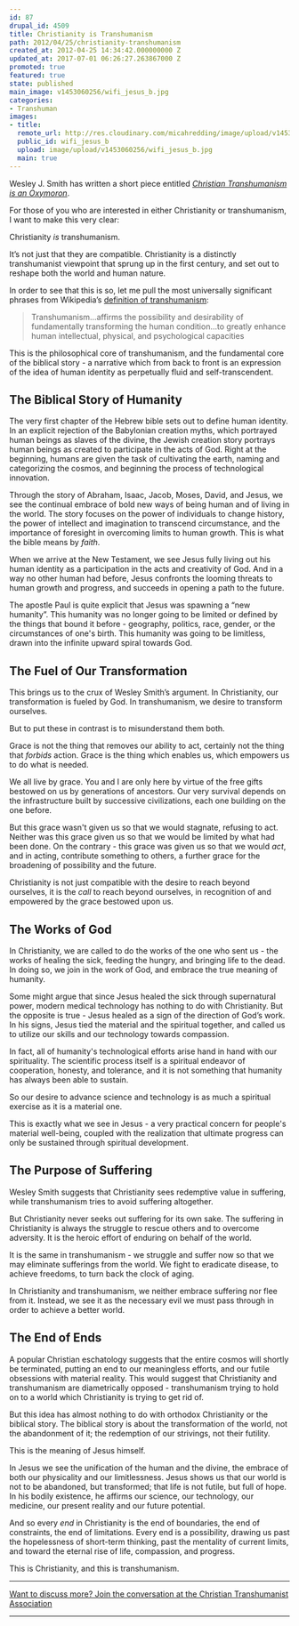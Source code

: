 ```yaml
---
id: 87
drupal_id: 4509
title: Christianity is Transhumanism
path: 2012/04/25/christianity-transhumanism
created_at: 2012-04-25 14:34:42.000000000 Z
updated_at: 2017-07-01 06:26:27.263867000 Z
promoted: true
featured: true
state: published
main_image: v1453060256/wifi_jesus_b.jpg
categories:
- Transhuman
images:
- title: 
  remote_url: http://res.cloudinary.com/micahredding/image/upload/v1453060256/wifi_jesus_b.jpg
  public_id: wifi_jesus_b
  upload: image/upload/v1453060256/wifi_jesus_b.jpg
  main: true
---
```

Wesley J. Smith has written a short piece entitled *[Christian Transhumanism is an Oxymoron](http://www.firstthings.com/blogs/secondhandsmoke/2012/04/21/christian-transhumanist-is-an-oxymoron/)*. 

For those of you who are interested in either Christianity or transhumanism, I want to make this very clear:

Christianity *is* transhumanism.

It’s not just that they are compatible. Christianity is a distinctly transhumanist viewpoint that sprung up in the first century, and set out to reshape both the world and human nature. 

In order to see that this is so, let me pull the most universally significant phrases from Wikipedia’s [definition of transhumanism](http://en.wikipedia.org/wiki/Transhumanism):

> Transhumanism…affirms the possibility and desirability of fundamentally transforming the human condition…to greatly enhance human intellectual, physical, and psychological capacities  

This is the philosophical core of transhumanism, and the fundamental core of the biblical story - a narrative which from back to front is an expression of the idea of human identity as perpetually fluid and self-transcendent. 


## The Biblical Story of Humanity

The very first chapter of the Hebrew bible sets out to define human identity. In an explicit rejection of the Babylonian creation myths, which portrayed human beings as slaves of the divine, the Jewish creation story portrays human beings as created to participate in the acts of God. Right at the beginning, humans are given the task of cultivating the earth, naming and categorizing the cosmos, and beginning the process of technological innovation. 

Through the story of Abraham, Isaac, Jacob, Moses, David, and Jesus, we see the continual embrace of bold new ways of being human and of living in the world. The story focuses on the power of individuals to change history, the power of intellect and imagination to transcend circumstance, and the importance of foresight in overcoming limits to human growth. This is what the bible means by *faith*. 

When we arrive at the New Testament, we see Jesus fully living out his human identity as a participation in the acts and creativity of God. And in a way no other human had before, Jesus confronts the looming threats to human growth and progress, and succeeds in opening a path to the future. 

The apostle Paul is quite explicit that Jesus was spawning a “new humanity”. This humanity was no longer going to be limited or defined by the things that bound it before - geography, politics, race, gender, or the circumstances of one's birth. This humanity was going to be limitless, drawn into the infinite upward spiral towards God. 


## The Fuel of Our Transformation

This brings us to the crux of Wesley Smith’s argument. In Christianity, our transformation is fueled by God. In transhumanism, we desire to transform ourselves. 

But to put these in contrast is to misunderstand them both. 

Grace is not the thing that removes our ability to act, certainly not the thing that *forbids* action. Grace is the thing which enables us, which empowers us to do what is needed. 

We all live by grace. You and I are only here by virtue of the free gifts bestowed on us by generations of ancestors. Our very survival depends on the infrastructure built by successive civilizations, each one building on the one before. 

But this grace wasn't given us so that we would stagnate, refusing to act. Neither was this grace given us so that we would be limited by what had been done. On the contrary - this grace was given us so that we would *act*, and in acting, contribute something to others, a further grace for the broadening of possibility and the future. 

Christianity is not just compatible with the desire to reach beyond ourselves, it is the *call* to reach beyond ourselves, in recognition of and empowered by the grace bestowed upon us.  


## The Works of God

In Christianity, we are called to do the works of the one who sent us - the works of healing the sick, feeding the hungry, and bringing life to the dead. In doing so, we join in the work of God, and embrace the true meaning of humanity. 

Some might argue that since Jesus healed the sick through supernatural power, modern medical technology has nothing to do with Christianity. But the opposite is true - Jesus healed as a sign of the direction of God’s work. In his signs, Jesus tied the material and the spiritual together, and called us to utilize our skills and our technology towards compassion. 

In fact, all of humanity's technological efforts arise hand in hand with our spirituality. The scientific process itself is a spiritual endeavor of cooperation, honesty, and tolerance, and it is not something that humanity has always been able to sustain. 

So our desire to advance science and technology is as much a spiritual exercise as it is a material one. 

This is exactly what we see in Jesus - a very practical concern for people's material well-being, coupled with the realization that ultimate progress can only be sustained through spiritual development. 


## The Purpose of Suffering

Wesley Smith suggests that Christianity sees redemptive value in suffering, while transhumanism tries to avoid suffering altogether. 

But Christianity never seeks out suffering for its own sake. The suffering in Christianity is always the struggle to rescue others and to overcome adversity. It is the heroic effort of enduring on behalf of the world.

It is the same in transhumanism - we struggle and suffer now so that we may eliminate sufferings from the world. We fight to eradicate disease, to achieve freedoms, to turn back the clock of aging. 

In Christianity and transhumanism, we neither embrace suffering nor flee from it. Instead, we see it as the necessary evil we must pass through in order to achieve a better world.


## The End of Ends

A popular Christian eschatology suggests that the entire cosmos will shortly be terminated, putting an end to our meaningless efforts, and our futile obsessions with material reality. This would suggest that Christianity and transhumanism are diametrically opposed - transhumanism trying to hold on to a world which Christianity is trying to get rid of.

But this idea has almost nothing to do with orthodox Christianity or the biblical story. The biblical story is about the transformation of the world, not the abandonment of it; the redemption of our strivings, not their futility.

This is the meaning of Jesus himself. 

In Jesus we see the unification of the human and the divine, the embrace of both our physicality and our limitlessness. Jesus shows us that our world is not to be abandoned, but transformed; that life is not futile, but full of hope. In his bodily existence, he affirms our science, our technology, our medicine, our present reality and our future potential.

And so every *end* in Christianity is the end of boundaries, the end of constraints, the end of limitations. Every end is a possibility, drawing us past the hopelessness of short-term thinking, past the mentality of current limits, and toward the eternal rise of life, compassion, and progress.

This is Christianity, and this is transhumanism.
  
---  

[Want to discuss more? Join the conversation at the Christian Transhumanist Association](https://www.facebook.com/groups/ChristianTranshumanistAssociation/)

---

<!-- Even the famed *Garden of Eden* story is not about a pristine environment, intended to be the eternal home of mankind, but about the establishment of the minimum viable set of conditions for the launching of humanity's own task of cultivating and tending the world. //-->
